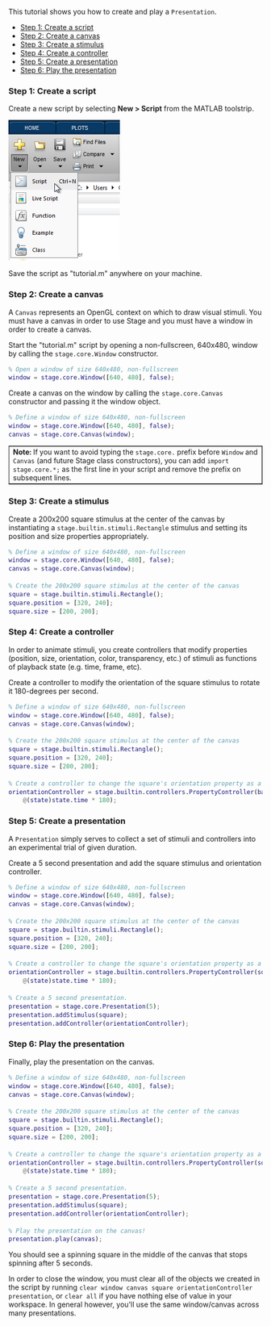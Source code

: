 This tutorial shows you how to create and play a `Presentation`.

- [Step 1: Create a script](#step-1-create-a-script)
- [Step 2: Create a canvas](#step-2-create-a-canvas)
- [Step 3: Create a stimulus](#step-3-create-a-stimulus)
- [Step 4: Create a controller](#step-4-create-a-controller)
- [Step 5: Create a presentation](#step-5-create-a-presentation)
- [Step 6: Play the presentation](#step-6-play-the-presentation)

### Step 1: Create a script
Create a new script by selecting **New > Script** from the MATLAB toolstrip.

![new script](images/create-a-presentation/new-script.png)

Save the script as "tutorial.m" anywhere on your machine.

### Step 2: Create a canvas
A `Canvas` represents an OpenGL context on which to draw visual stimuli. You must have a canvas in order to use Stage and you must have a window in order to create a canvas.

Start the "tutorial.m" script by opening a non-fullscreen, 640x480, window by calling the `stage.core.Window` constructor.

```matlab
% Open a window of size 640x480, non-fullscreen
window = stage.core.Window([640, 480], false);
```

Create a canvas on the window by calling the `stage.core.Canvas` constructor and passing it the window object.

```matlab
% Define a window of size 640x480, non-fullscreen
window = stage.core.Window([640, 480], false);
canvas = stage.core.Canvas(window);
```

<table cellspacing="0" class="note" summary="Note" cellpadding="5" border="1"><tbody><tr width="90%"><td>
<b>Note:</b> If you want to avoid typing the <code>stage.core.</code> prefix before <code>Window</code> and <code>Canvas</code> (and future Stage class constructors), you can add <code>import stage.core.*;</code> as the first line in your script and remove the prefix on subsequent lines.
</td></tr></tbody></table>

### Step 3: Create a stimulus
Create a 200x200 square stimulus at the center of the canvas by instantiating a `stage.builtin.stimuli.Rectangle` stimulus and setting its position and size properties appropriately.

```matlab
% Define a window of size 640x480, non-fullscreen
window = stage.core.Window([640, 480], false);
canvas = stage.core.Canvas(window);

% Create the 200x200 square stimulus at the center of the canvas
square = stage.builtin.stimuli.Rectangle();
square.position = [320, 240];
square.size = [200, 200];
```

### Step 4: Create a controller
In order to animate stimuli, you create controllers that modify properties (position, size, orientation, color, transparency, etc.) of stimuli as functions of playback state (e.g. time, frame, etc).

Create a controller to modify the orientation of the square stimulus to rotate it 180-degrees per second.

```matlab
% Define a window of size 640x480, non-fullscreen
window = stage.core.Window([640, 480], false);
canvas = stage.core.Canvas(window);

% Create the 200x200 square stimulus at the center of the canvas
square = stage.builtin.stimuli.Rectangle();
square.position = [320, 240];
square.size = [200, 200];

% Create a controller to change the square's orientation property as a function of time.
orientationController = stage.builtin.controllers.PropertyController(bar, 'orientation', ...
    @(state)state.time * 180);
```

### Step 5: Create a presentation
A `Presentation` simply serves to collect a set of stimuli and controllers into an experimental trial of given duration.

Create a 5 second presentation and add the square stimulus and orientation controller.

```matlab
% Define a window of size 640x480, non-fullscreen
window = stage.core.Window([640, 480], false);
canvas = stage.core.Canvas(window);

% Create the 200x200 square stimulus at the center of the canvas
square = stage.builtin.stimuli.Rectangle();
square.position = [320, 240];
square.size = [200, 200];

% Create a controller to change the square's orientation property as a function of time.
orientationController = stage.builtin.controllers.PropertyController(square, 'orientation', ...
    @(state)state.time * 180);

% Create a 5 second presentation.
presentation = stage.core.Presentation(5);
presentation.addStimulus(square);
presentation.addController(orientationController);
```

### Step 6: Play the presentation
Finally, play the presentation on the canvas.

```matlab
% Define a window of size 640x480, non-fullscreen
window = stage.core.Window([640, 480], false);
canvas = stage.core.Canvas(window);

% Create the 200x200 square stimulus at the center of the canvas
square = stage.builtin.stimuli.Rectangle();
square.position = [320, 240];
square.size = [200, 200];

% Create a controller to change the square's orientation property as a function of time.
orientationController = stage.builtin.controllers.PropertyController(square, 'orientation', ...
    @(state)state.time * 180);

% Create a 5 second presentation.
presentation = stage.core.Presentation(5);
presentation.addStimulus(square);
presentation.addController(orientationController);

% Play the presentation on the canvas!
presentation.play(canvas);
```

You should see a spinning square in the middle of the canvas that stops spinning after 5 seconds.

In order to close the window, you must clear all of the objects we created in the script by running `clear window canvas square orientationController presentation`, or `clear all` if you have nothing else of value in your workspace. In general however, you'll use the same window/canvas across many presentations.
